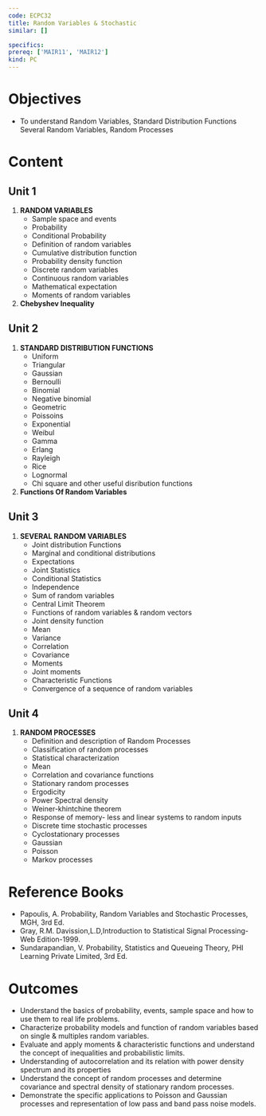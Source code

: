 ```yaml
---
code: ECPC32
title: Random Variables & Stochastic
similar: []

specifics:
prereq: ['MAIR11', 'MAIR12']
kind: PC
---
```


# Objectives

- To understand Random Variables, Standard Distribution Functions Several Random Variables, Random Processes

# Content

## Unit 1

1. **RANDOM VARIABLES**
   - Sample space and events
   - Probability
   - Conditional Probability
   - Definition of random variables
   - Cumulative distribution function
   - Probability density function
   - Discrete random variables
   - Continuous random variables
   - Mathematical expectation
   - Moments of random variables
2. **Chebyshev Inequality**

## Unit 2

1. **STANDARD DISTRIBUTION FUNCTIONS**
   - Uniform
   - Triangular
   - Gaussian
   - Bernoulli
   - Binomial
   - Negative binomial
   - Geometric
   - Poissoins
   - Exponential
   - Weibul
   - Gamma
   - Erlang
   - Rayleigh
   - Rice
   - Lognormal
   - Chi square and other useful disribution functions
2. **Functions Of Random Variables**

## Unit 3

1. **SEVERAL RANDOM VARIABLES**
   - Joint distribution Functions
   - Marginal and conditional distributions
   - Expectations
   - Joint Statistics
   - Conditional Statistics
   - Independence
   - Sum of random variables
   - Central Limit Theorem
   - Functions of random variables & random vectors
   - Joint density function
   - Mean
   - Variance
   - Correlation
   - Covariance
   - Moments
   - Joint moments
   - Characteristic Functions
   - Convergence of a sequence of random variables

## Unit 4

1. **RANDOM PROCESSES**
   - Definition and description of Random Processes
   - Classification of random processes
   - Statistical characterization
   - Mean
   - Correlation and covariance functions
   - Stationary random processes
   - Ergodicity
   - Power Spectral density
   - Weiner-khintchine theorem
   - Response of memory- less and linear systems to random inputs
   - Discrete time stochastic processes
   - Cyclostationary processes
   - Gaussian
   - Poisson
   - Markov processes

# Reference Books

- Papoulis, A. Probability, Random Variables and Stochastic Processes, MGH, 3rd Ed.
- Gray, R.M. Davission,L.D,Introduction to Statistical Signal Processing- Web Edition-1999.
- Sundarapandian, V. Probability, Statistics and Queueing Theory, PHI Learning Private Limited, 3rd Ed.

# Outcomes

- Understand the basics of probability, events, sample space and how to use them to real life problems.
- Characterize probability models and function of random variables based on single & multiples random variables.
- Evaluate and apply moments & characteristic functions and understand the concept of inequalities and probabilistic limits.
- Understanding of autocorrelation and its relation with power density spectrum and its properties
- Understand the concept of random processes and determine covariance and spectral density of stationary random processes.
- Demonstrate the specific applications to Poisson and Gaussian processes and representation of low pass and band pass noise models.

